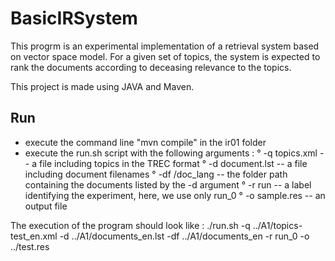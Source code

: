 # BasicIRSystem

This progrm is an experimental implementation of a retrieval system based on vector space model.
For a given set of topics, the system is expected to rank the documents according to deceasing relevance to the topics.

This project is made using JAVA and Maven.

## Run 
 - execute the command line "mvn compile" in the ir01 folder
 - execute the run.sh script with the following arguments :
        ° -q topics.xml     -- a file including topics in the TREC format
        ° -d document.lst   -- a file including document filenames
        ° -df /doc_lang     -- the folder path containing the documents listed by the -d argument
        ° -r run            -- a label identifying the experiment, here, we use only run_0
        ° -o sample.res     -- an output file

The execution of the program should look like : 
./run.sh -q ../A1/topics-test_en.xml -d ../A1/documents_en.lst -df ../A1/documents_en -r run_0 -o ../test.res
